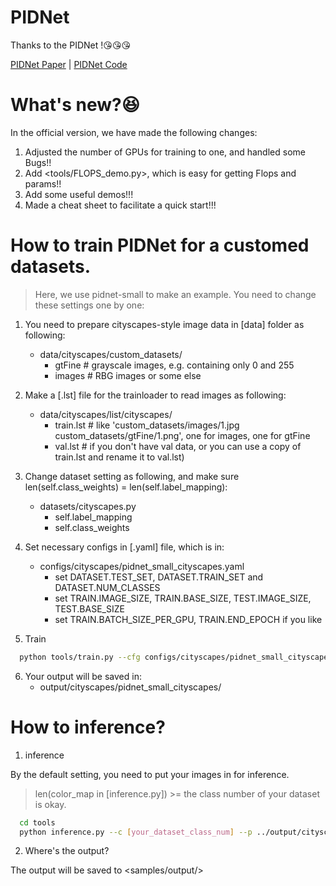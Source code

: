 # PIDNet
Thanks to the PIDNet !:kissing_heart::kissing_heart::kissing_heart:

[PIDNet Paper](https://arxiv.org/pdf/2206.02066v2.pdf) | 
[PIDNet Code](https://github.com/XuJiacong/PIDNet)


# What's new?:laughing:
In the official version, we have made the following changes:
1. Adjusted the number of GPUs for training to one, and handled some Bugs!!
2. Add <tools/FLOPS_demo.py>, which is easy for getting Flops and params!!
3. Add some useful demos!!!
4. Made a cheat sheet to facilitate a quick start!!!


# How to train PIDNet for a customed datasets.

> Here, we use pidnet-small to make an example. You need to change these settings one by one:

1. You need to prepare cityscapes-style image data in [data] folder as following:
    - data/cityscapes/custom_datasets/
        - gtFine    # grayscale images, e.g. containing only 0 and 255
        - images    # RBG images or some else
2. Make a [.lst] file for the trainloader to read images as following:
    - data/cityscapes/list/cityscapes/
        - train.lst   # like 'custom_datasets/images/1.jpg custom_datasets/gtFine/1.png', one for images, one for gtFine
        - val.lst     # if you don't have val data, or you can use a copy of train.lst and rename it to val.lst)

3. Change dataset setting as following, and make sure len(self.class_weights) = len(self.label_mapping):
    - datasets/cityscapes.py
        - self.label_mapping
        - self.class_weights

4. Set necessary configs in [.yaml] file, which is in:
    - configs/cityscapes/pidnet_small_cityscapes.yaml
        - set DATASET.TEST_SET, DATASET.TRAIN_SET and DATASET.NUM_CLASSES
        - set TRAIN.IMAGE_SIZE, TRAIN.BASE_SIZE, TEST.IMAGE_SIZE, TEST.BASE_SIZE
        - set TRAIN.BATCH_SIZE_PER_GPU, TRAIN.END_EPOCH if you like

5. Train
  ````bash
    python tools/train.py --cfg configs/cityscapes/pidnet_small_cityscapes.yaml
  ````
  
6. Your output will be saved in:
    - output/cityscapes/pidnet_small_cityscapes/

# How to inference?
1. inference

By the default setting, you need to put your images in <samples> for inference.

> len(color_map in [inference.py]) >= the class number of your dataset is okay.

  ````bash
    cd tools
    python inference.py --c [your_dataset_class_num] --p ../output/cityscapes/pidnet_small_cityscapes/checkpoint.pth.tar
  ````
  
2. Where's the output?

The output will be saved to <samples/output/>
